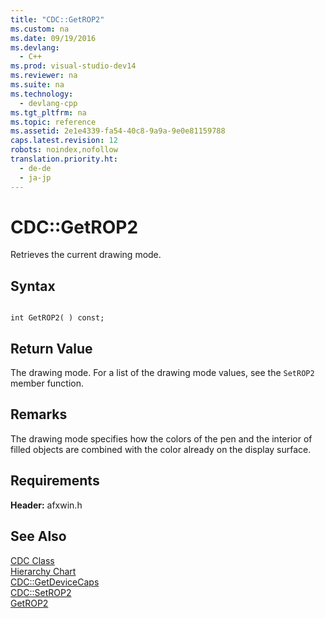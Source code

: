 ```yaml
---
title: "CDC::GetROP2"
ms.custom: na
ms.date: 09/19/2016
ms.devlang: 
  - C++
ms.prod: visual-studio-dev14
ms.reviewer: na
ms.suite: na
ms.technology: 
  - devlang-cpp
ms.tgt_pltfrm: na
ms.topic: reference
ms.assetid: 2e1e4339-fa54-40c8-9a9a-9e0e81159788
caps.latest.revision: 12
robots: noindex,nofollow
translation.priority.ht: 
  - de-de
  - ja-jp
---
```

# CDC::GetROP2
Retrieves the current drawing mode.  
  
## Syntax  
  
```  
  
int GetROP2( ) const;  
```  
  
## Return Value  
 The drawing mode. For a list of the drawing mode values, see the `SetROP2` member function.  
  
## Remarks  
 The drawing mode specifies how the colors of the pen and the interior of filled objects are combined with the color already on the display surface.  
  
## Requirements  
 **Header:** afxwin.h  
  
## See Also  
 [CDC Class](../vs140/CDC-Class.md)   
 [Hierarchy Chart](../vs140/Hierarchy-Chart.md)   
 [CDC::GetDeviceCaps](../vs140/CDC--GetDeviceCaps.md)   
 [CDC::SetROP2](../vs140/CDC--SetROP2.md)   
 [GetROP2](http://msdn.microsoft.com/library/windows/desktop/dd144922)